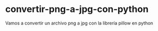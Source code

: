 # convertir-png-a-jpg-con-python
Vamos a convertir un archivo png a jpg con la librería pillow en python
